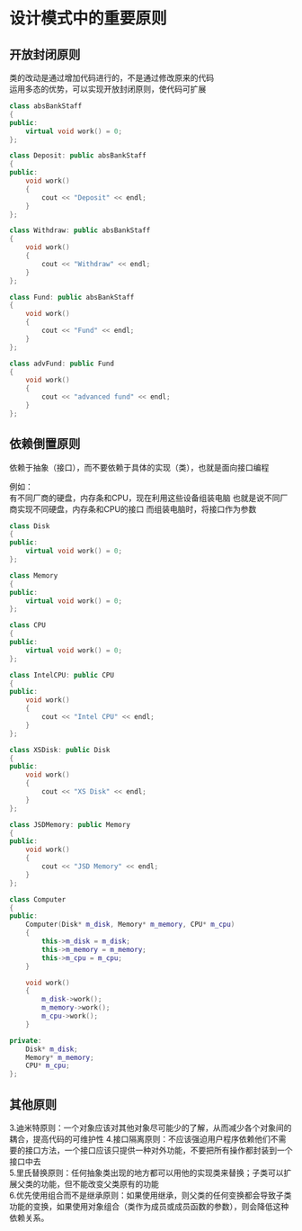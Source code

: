 # 设计模式中的重要原则  

## 开放封闭原则  

类的改动是通过增加代码进行的，不是通过修改原来的代码  
运用多态的优势，可以实现开放封闭原则，使代码可扩展  

```c++
class absBankStaff
{
public:
    virtual void work() = 0;
};

class Deposit: public absBankStaff
{
public:
    void work()
    {
        cout << "Deposit" << endl;
    }
};

class Withdraw: public absBankStaff
{
    void work()
    {
        cout << "Withdraw" << endl;
    }
};

class Fund: public absBankStaff
{
    void work()
    {
        cout << "Fund" << endl;
    }
};

class advFund: public Fund
{
    void work()
    {
        cout << "advanced fund" << endl;
    }
};
```

## 依赖倒置原则

依赖于抽象（接口），而不要依赖于具体的实现（类），也就是面向接口编程  

例如：  
有不同厂商的硬盘，内存条和CPU，现在利用这些设备组装电脑
也就是说不同厂商实现不同硬盘，内存条和CPU的接口
而组装电脑时，将接口作为参数

```c++
class Disk
{
public:
    virtual void work() = 0;
};

class Memory
{
public:
    virtual void work() = 0;
};

class CPU
{
public:
    virtual void work() = 0;
};

class IntelCPU: public CPU
{
public:
    void work()
    {
        cout << "Intel CPU" << endl;
    }
};

class XSDisk: public Disk
{
public:
    void work()
    {
        cout << "XS Disk" << endl;
    }
};

class JSDMemory: public Memory
{
public:
    void work()
    {
        cout << "JSD Memory" << endl;
    }
};

class Computer
{
public:
    Computer(Disk* m_disk, Memory* m_memory, CPU* m_cpu)
    {
        this->m_disk = m_disk;
        this->m_memory = m_memory;
        this->m_cpu = m_cpu;
    }

    void work()
    {
        m_disk->work();
        m_memory->work();
        m_cpu->work();
    }

private:
    Disk* m_disk;
    Memory* m_memory;
    CPU* m_cpu;
};
```

## 其他原则  

3.迪米特原则：一个对象应该对其他对象尽可能少的了解，从而减少各个对象间的耦合，提高代码的可维护性
4.接口隔离原则：不应该强迫用户程序依赖他们不需要的接口方法，一个接口应该只提供一种对外功能，不要把所有操作都封装到一个接口中去  
5.里氏替换原则：任何抽象类出现的地方都可以用他的实现类来替换；子类可以扩展父类的功能，但不能改变父类原有的功能  
6.优先使用组合而不是继承原则：如果使用继承，则父类的任何变换都会导致子类功能的变换，如果使用对象组合（类作为成员或成员函数的参数），则会降低这种依赖关系。  
